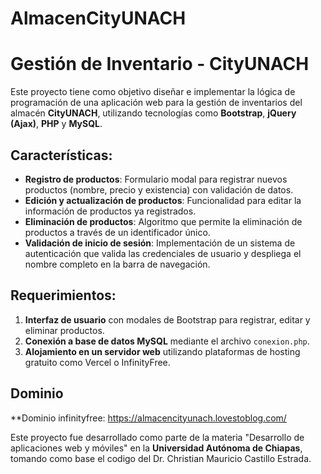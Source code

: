 # AlmacenCityUNACH
# Gestión de Inventario - CityUNACH

Este proyecto tiene como objetivo diseñar e implementar la lógica de programación de una aplicación web para la gestión de inventarios del almacén **CityUNACH**, utilizando tecnologías como **Bootstrap**, **jQuery (Ajax)**, **PHP** y **MySQL**.

## Características:
- **Registro de productos**: Formulario modal para registrar nuevos productos (nombre, precio y existencia) con validación de datos.
- **Edición y actualización de productos**: Funcionalidad para editar la información de productos ya registrados.
- **Eliminación de productos**: Algoritmo que permite la eliminación de productos a través de un identificador único.
- **Validación de inicio de sesión**: Implementación de un sistema de autenticación que valida las credenciales de usuario y despliega el nombre completo en la barra de navegación.

## Requerimientos:
1. **Interfaz de usuario** con modales de Bootstrap para registrar, editar y eliminar productos.
2. **Conexión a base de datos MySQL** mediante el archivo `conexion.php`.
3. **Alojamiento en un servidor web** utilizando plataformas de hosting gratuito como Vercel o InfinityFree.

## Dominio
**Dominio infinityfree: https://almacencityunach.lovestoblog.com/

Este proyecto fue desarrollado como parte de la materia "Desarrollo de aplicaciones web y móviles" en la **Universidad Autónoma de Chiapas**, tomando como base el codigo del Dr. Christian Mauricio Castillo Estrada.
